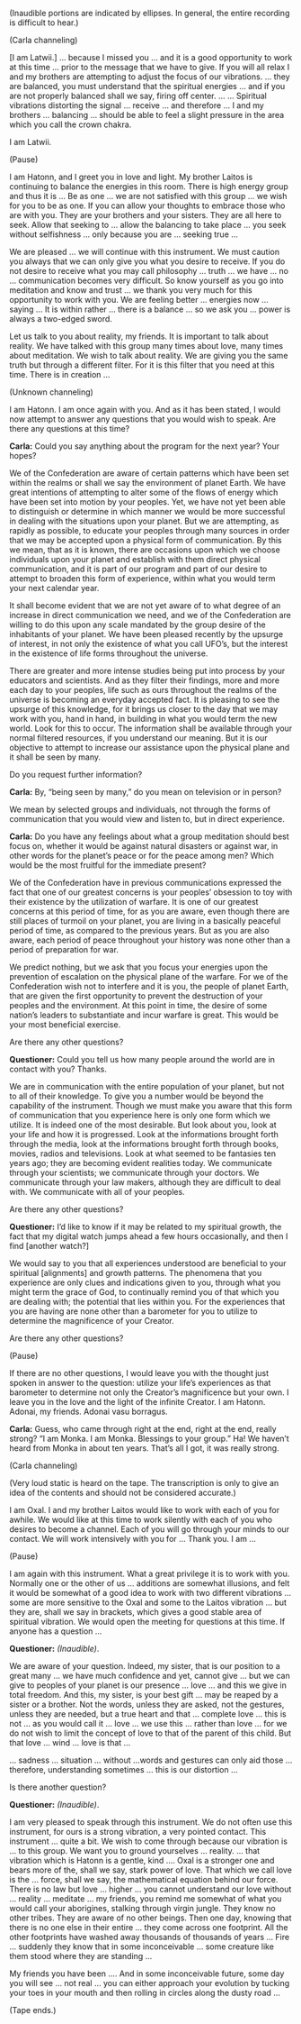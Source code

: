 <p class="comment">(Inaudible portions are indicated by ellipses. In general, the entire recording is difficult to hear.)</p>
<p class="channel-type">(Carla channeling)</p>
<p>[I am Latwii.] … because I missed you … and it is a good opportunity to work at this time … prior to the message that we have to give. If you will all relax I and my brothers are attempting to adjust the focus of our vibrations. … they are balanced, you must understand that the spiritual energies … and if you are not properly balanced shall we say, firing off center. … … Spiritual vibrations distorting the signal … receive … and therefore … I and my brothers … balancing … should be able to feel a slight pressure in the area which you call the crown chakra.</p>
<p>I am Latwii.</p>
<p class="comment">(Pause)</p>
<p>I am Hatonn, and I greet you in love and light. My brother Laitos is continuing to balance the energies in this room. There is high energy group and thus it is … Be as one … we are not satisfied with this group … we wish for you to be as one. If you can allow your thoughts to embrace those who are with you. They are your brothers and your sisters. They are all here to seek. Allow that seeking to … allow the balancing to take place … you seek without selfishness … only because you are … seeking true …</p>
<p>We are pleased … we will continue with this instrument. We must caution you always that we can only give you what you desire to receive. If you do not desire to receive what you may call philosophy … truth … we have … no … communication becomes very difficult. So know yourself as you go into meditation and know and trust … we thank you very much for this opportunity to work with you. We are feeling better … energies now … saying … It is within rather … there is a balance … so we ask you … power is always a two-edged sword.</p>
<p>Let us talk to you about reality, my friends. It is important to talk about reality. We have talked with this group many times about love, many times about meditation. We wish to talk about reality. We are giving you the same truth but through a different filter. For it is this filter that you need at this time. There is in creation …</p>
<p class="channel-type">(Unknown channeling)</p>
<p>I am Hatonn. I am once again with you. And as it has been stated, I would now attempt to answer any questions that you would wish to speak. Are there any questions at this time?</p>
<p><strong>Carla:</strong> Could you say anything about the program for the next year? Your hopes?</p>
<p>We of the Confederation are aware of certain patterns which have been set within the realms or shall we say the environment of planet Earth. We have great intentions of attempting to alter some of the flows of energy which have been set into motion by your peoples. Yet, we have not yet been able to distinguish or determine in which manner we would be more successful in dealing with the situations upon your planet. But we are attempting, as rapidly as possible, to educate your peoples through many sources in order that we may be accepted upon a physical form of communication. By this we mean, that as it is known, there are occasions upon which we choose individuals upon your planet and establish with them direct physical communication, and it is part of our program and part of our desire to attempt to broaden this form of experience, within what you would term your next calendar year.</p>
<p>It shall become evident that we are not yet aware of to what degree of an increase in direct communication we need, and we of the Confederation are willing to do this upon any scale mandated by the group desire of the inhabitants of your planet. We have been pleased recently by the upsurge of interest, in not only the existence of what you call UFO’s, but the interest in the existence of life forms throughout the universe.</p>
<p>There are greater and more intense studies being put into process by your educators and scientists. And as they filter their findings, more and more each day to your peoples, life such as ours throughout the realms of the universe is becoming an everyday accepted fact. It is pleasing to see the upsurge of this knowledge, for it brings us closer to the day that we may work with you, hand in hand, in building in what you would term the new world. Look for this to occur. The information shall be available through your normal filtered resources, if you understand our meaning. But it is our objective to attempt to increase our assistance upon the physical plane and it shall be seen by many.</p>
<p>Do you request further information?</p>
<p><strong>Carla:</strong> By, “being seen by many,” do you mean on television or in person?</p>
<p>We mean by selected groups and individuals, not through the forms of communication that you would view and listen to, but in direct experience.</p>
<p><strong>Carla:</strong> Do you have any feelings about what a group meditation should best focus on, whether it would be against natural disasters or against war, in other words for the planet’s peace or for the peace among men? Which would be the most fruitful for the immediate present?</p>
<p>We of the Confederation have in previous communications expressed the fact that one of our greatest concerns is your peoples’ obsession to toy with their existence by the utilization of warfare. It is one of our greatest concerns at this period of time, for as you are aware, even though there are still places of turmoil on your planet, you are living in a basically peaceful period of time, as compared to the previous years. But as you are also aware, each period of peace throughout your history was none other than a period of preparation for war.</p>
<p>We predict nothing, but we ask that you focus your energies upon the prevention of escalation on the physical plane of the warfare. For we of the Confederation wish not to interfere and it is you, the people of planet Earth, that are given the first opportunity to prevent the destruction of your peoples and the environment. At this point in time, the desire of some nation’s leaders to substantiate and incur warfare is great. This would be your most beneficial exercise.</p>
<p>Are there any other questions?</p>
<p><strong>Questioner:</strong> Could you tell us how many people around the world are in contact with you? Thanks.</p>
<p>We are in communication with the entire population of your planet, but not to all of their knowledge. To give you a number would be beyond the capability of the instrument. Though we must make you aware that this form of communication that you experience here is only one form which we utilize. It is indeed one of the most desirable. But look about you, look at your life and how it is progressed. Look at the informations brought forth through the media, look at the informations brought forth through books, movies, radios and televisions. Look at what seemed to be fantasies ten years ago; they are becoming evident realities today. We communicate through your scientists; we communicate through your doctors. We communicate through your law makers, although they are difficult to deal with. We communicate with all of your peoples.</p>
<p>Are there any other questions?</p>
<p><strong>Questioner:</strong> I’d like to know if it may be related to my spiritual growth, the fact that my digital watch jumps ahead a few hours occasionally, and then I find [another watch?]</p>
<p>We would say to you that all experiences understood are beneficial to your spiritual [alignments] and growth patterns. The phenomena that you experience are only clues and indications given to you, through what you might term the grace of God, to continually remind you of that which you are dealing with; the potential that lies within you. For the experiences that you are having are none other than a barometer for you to utilize to determine the magnificence of your Creator.</p>
<p>Are there any other questions?</p>
<p class="comment">(Pause)</p>
<p>If there are no other questions, I would leave you with the thought just spoken in answer to the question: utilize your life’s experiences as that barometer to determine not only the Creator’s magnificence but your own. I leave you in the love and the light of the infinite Creator. I am Hatonn. Adonai, my friends. Adonai vasu borragus.</p>
<p><strong>Carla:</strong> Guess, who came through right at the end, right at the end, really strong? “I am Monka. I am Monka. Blessings to your group.” Ha! We haven’t heard from Monka in about ten years. That’s all I got, it was really strong.</p>
<p class="channel-type">(Carla channeling)</p>
<p class="comment">(Very loud static is heard on the tape. The transcription is only to give an idea of the contents and should not be considered accurate.)</p>
<p>I am Oxal. I and my brother Laitos would like to work with each of you for awhile. We would like at this time to work silently with each of you who desires to become a channel. Each of you will go through your minds to our contact. We will work intensively with you for … Thank you. I am …</p>
<p class="comment">(Pause)</p>
<p>I am again with this instrument. What a great privilege it is to work with you. Normally one or the other of us … additions are somewhat illusions, and felt it would be somewhat of a good idea to work with two different vibrations … some are more sensitive to the Oxal and some to the Laitos vibration … but they are, shall we say in brackets, which gives a good stable area of spiritual vibration. We would open the meeting for questions at this time. If anyone has a question …</p>
<p><strong>Questioner:</strong> <em>(Inaudible)</em>.</p>
<p>We are aware of your question. Indeed, my sister, that is our position to a great many … we have much confidence and yet, cannot give … but we can give to peoples of your planet is our presence … love … and this we give in total freedom. And this, my sister, is your best gift … may be reaped by a sister or a brother. Not the words, unless they are asked, not the gestures, unless they are needed, but a true heart and that … complete love … this is not … as you would call it … love … we use this … rather than love … for we do not wish to limit the concept of love to that of the parent of this child. But that love … wind … love is that …</p>
<p>… sadness … situation … without …words and gestures can only aid those … therefore, understanding sometimes … this is our distortion …</p>
<p>Is there another question?</p>
<p><strong>Questioner:</strong> <em>(Inaudible)</em>.</p>
<p>I am very pleased to speak through this instrument. We do not often use this instrument, for ours is a strong vibration, a very pointed contact. This instrument … quite a bit. We wish to come through because our vibration is … to this group. We want you to ground yourselves … reality. … that vibration which is Hatonn is a gentle, kind …. Oxal is a stronger one and bears more of the, shall we say, stark power of love. That which we call love is the … force, shall we say, the mathematical equation behind our force. There is no law but love … higher … you cannot understand our love without … reality … meditate … my friends, you remind me somewhat of what you would call your aborigines, stalking through virgin jungle. They know no other tribes. They are aware of no other beings. Then one day, knowing that there is no one else in their entire … they come across one footprint. All the other footprints have washed away thousands of thousands of years … Fire … suddenly they know that in some inconceivable … some creature like them stood where they are standing …</p>
<p>My friends you have been …. And in some inconceivable future, some day you will see … not real … you can either approach your evolution by tucking your toes in your mouth and then rolling in circles along the dusty road …</p>
<p class="comment">(Tape ends.)</p>